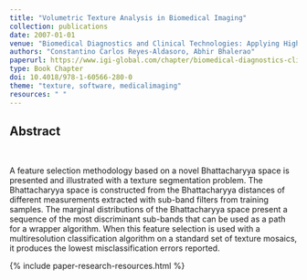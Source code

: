```yaml
---
title: "Volumetric Texture Analysis in Biomedical Imaging"
collection: publications
date: 2007-01-01
venue: "Biomedical Diagnostics and Clinical Technologies: Applying High-Performance Cluster and Grid Computing"
authors: "Constantino Carlos Reyes-Aldasoro, Abhir Bhalerao"
paperurl: https://www.igi-global.com/chapter/biomedical-diagnostics-clinical-technologies/46692
type: Book Chapter
doi: 10.4018/978-1-60566-280-0
theme: "texture, software, medicalimaging"
resources: " "
---
```

<h2> Abstract </h2>  <br>

A feature selection methodology based on a novel Bhattacharyya space is presented and illustrated with a texture segmentation problem. The Bhattacharyya space is constructed from the Bhattacharyya distances of different measurements extracted with sub-band filters from training samples. The marginal distributions of the Bhattacharyya space present a sequence of the most discriminant sub-bands that can be used as a path for a wrapper algorithm. When this feature selection is used with a multiresolution classification algorithm on a standard set of texture mosaics, it produces the lowest misclassification errors reported.

{% include paper-research-resources.html %}
